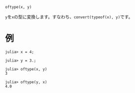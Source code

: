 ```
oftype(x, y)
```

`y`を`x`の型に変換します。すなわち、`convert(typeof(x), y)`です。

# 例

```jldoctest
julia> x = 4;

julia> y = 3.;

julia> oftype(x, y)
3

julia> oftype(y, x)
4.0
```
